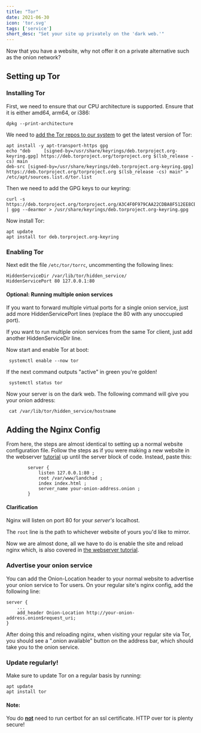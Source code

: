 ```yaml
---
title: "Tor"
date: 2021-06-30
icon: 'tor.svg'
tags: ['service']
short_desc: "Set your site up privately on the 'dark web.'"
---
```


Now that you have a website, why not offer it on a private alternative
such as the onion network?

## Setting up Tor

### Installing Tor

First, we need to ensure that our CPU architecture is supported. Ensure
that it is either amd64, arm64, or i386:

    dpkg --print-architecture

We need to [add the Tor repos to our
system](https://support.torproject.org/apt/tor-deb-repo/) to get the
latest version of Tor:

    apt install -y apt-transport-https gpg
    echo "deb     [signed-by=/usr/share/keyrings/deb.torproject.org-keyring.gpg] https://deb.torproject.org/torproject.org $(lsb_release -cs) main
    deb-src [signed-by=/usr/share/keyrings/deb.torproject.org-keyring.gpg] https://deb.torproject.org/torproject.org $(lsb_release -cs) main" > /etc/apt/sources.list.d/tor.list

Then we need to add the GPG keys to our keyring:

    curl -s https://deb.torproject.org/torproject.org/A3C4F0F979CAA22CDBA8F512EE8CBC9E886DDD89.asc | gpg --dearmor > /usr/share/keyrings/deb.torproject.org-keyring.gpg

Now install Tor:

    apt update
    apt install tor deb.torproject.org-keyring

### Enabling Tor

Next edit the file `/etc/tor/torrc`, uncommenting the following lines:

    HiddenServiceDir /var/lib/tor/hidden_service/
    HiddenServicePort 80 127.0.0.1:80

#### Optional: Running multiple onion services

If you want to forward multiple virtual ports for a single onion
service, just add more HiddenServicePort lines (replace the 80 with any
unoccupied port).

If you want to run multiple onion services from the same Tor client,
just add another HiddenServiceDir line.

Now start and enable Tor at boot:

     systemctl enable --now tor

If the next command outputs "active" in green you\'re golden!

     systemctl status tor

Now your server is on the dark web. The following command will give you
your onion address:

     cat /var/lib/tor/hidden_service/hostname

## Adding the Nginx Config

From here, the steps are almost identical to setting up a normal website
configuration file. Follow the steps as if you were making a new website
in the webserver [tutorial](/basic/nginx) up until the server block of
code. Instead, paste this:

            server {
                listen 127.0.0.1:80 ;
                root /var/www/landchad ;
                index index.html ;
                server_name your-onion-address.onion ;
            }

#### Clarification

Nginx will listen on port 80 for your *server\'s* localhost.

The `root` line is the path to whichever website of yours you\'d like to
mirror.

Now we are almost done, all we have to do is enable the site and reload
nginx which, is also covered in [the webserver
tutorial](/basic/nginx#enable).

### Advertise your onion service

You can add the Onion-Location header to your normal website to
advertise your onion service to Tor users. On your regular site\'s nginx
config, add the following line:

    server {
        ...
        add_header Onion-Location http://your-onion-address.onion$request_uri;
    }

After doing this and reloading nginx, when visiting your regular site
via Tor, you should see a \".onion available\" button on the address
bar, which should take you to the onion service.

### Update regularly!

Make sure to update Tor on a regular basis by running:

    apt update
    apt install tor

#### Note:

You do **<u>not</u>** need to run certbot for an ssl certificate.
HTTP over tor is plenty secure!
